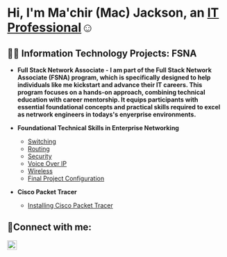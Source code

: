 <h1>Hi, I'm Ma'chir (Mac) Jackson, an <a href="https://linkedin.com/in/machir-jackson">IT Professional</a>☺</h1>

<h2>👨‍💻 Information Technology Projects: FSNA</h2>

- <b>Full Stack Network Associate - 
 I am part of the Full Stack Network Associate (FSNA) program, which is specifically designed to help individuals like me kickstart and advance their IT careers. This program focuses on a hands-on approach, combining technical education with career mentorship. It equips participants with essential foundational concepts and practical skills required to excel as netrwork engineers in todays's enyerprise environments.
- Foundational Technical Skills in Enterprise Networking</b>
  - [Switching](https://github.com/Mac-Jackson/FSNA-Switching)
  - [Routing](https://github.com/Mac-Jackson/FSNA-Routing)
  - [Security](https://github.com/Mac-Jackson/FSNA-Security)
  - [Voice Over IP](https://github.com/Mac-Jackson/FSNA-Voice)
  - [Wireless](https://github.com/Mac-Jackson/FSNA-Wireless)
  - [Final Project Configuration](https://github.com/Mac-Jackson/FSNA-Final)
   
  
- <b>Cisco Packet Tracer</b>
  - [Installing Cisco Packet Tracer](https://github.com/Mac-Jackson/Cisco.PKT)
  

<h2>🤳Connect with me:</h2>


[<img align="left" alt="machir-jackson | LinkedIn" width="22px" src="https://cdn.jsdelivr.net/npm/simple-icons@v3/icons/linkedin.svg" />][linkedin]




[linkedin]: https://linkedin.com/in/machir-jackson
